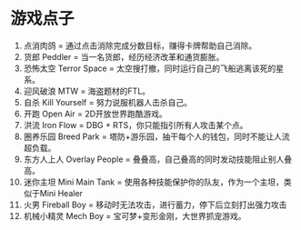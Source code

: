 # 游戏点子
1. 点消肉鸽 = 通过点击消除完成分数目标，赚得卡牌帮助自己消除。
2. 货郎 Peddler = 当一名货郎，经历经济改革和通货膨胀。
3. 恐怖太空 Terror Space = 太空搜打撤，同时运行自己的飞船逃离该死的星系。
4. 迎风破浪 MTW = 海盗题材的FTL。
5. 自杀 Kill Yourself = 努力说服机器人击杀自己。
6. 开跑 Open Air = 2D开放世界跑酷游戏。
7. 洪流 Iron Flow = DBG + RTS，你只能指引所有人攻击某个点。
8. 圈养乐园 Breed Park = 塔防+游乐园，抽干每个人的钱包，同时不能让人流超负载。
9. 东方人上人 Overlay People = 叠叠高，自己叠高的同时发动技能阻止别人叠高。
10. 迷你主坦 Mini Main Tank = 使用各种技能保护你的队友，作为一个主坦，类似于Mini Healer
11. 火男 Fireball Boy = 移动时无法攻击，进行蓄力，停下后立刻打出强力攻击
12. 机械小精灵 Mech Boy = 宝可梦+变形金刚，大世界抓宠游戏。
